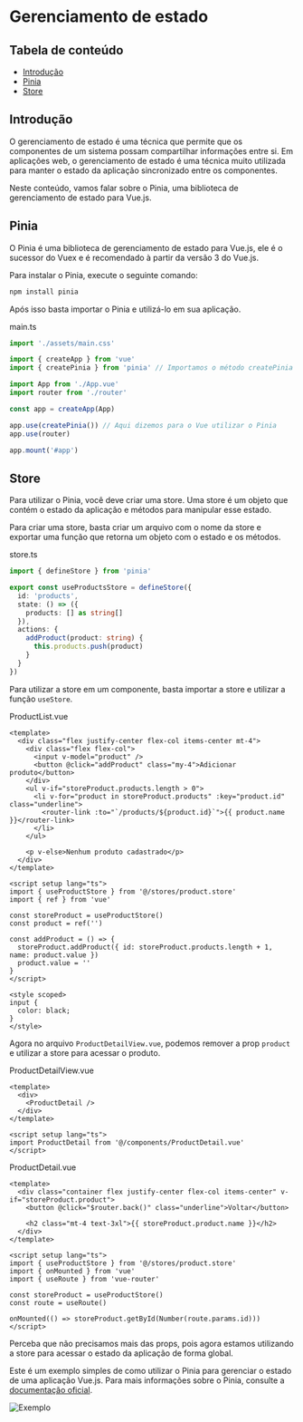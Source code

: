 # Gerenciamento de estado

## Tabela de conteúdo

- [Introdução](#introdução)
- [Pinia](#pinia)
- [Store](#store)

## Introdução

O gerenciamento de estado é uma técnica que permite que os componentes de um sistema possam compartilhar informações entre si. Em aplicações web, o gerenciamento de estado é uma técnica muito utilizada para manter o estado da aplicação sincronizado entre os componentes.

Neste conteúdo, vamos falar sobre o Pinia, uma biblioteca de gerenciamento de estado para Vue.js.

## Pinia

O Pinia é uma biblioteca de gerenciamento de estado para Vue.js, ele é o sucessor do Vuex e é recomendado à partir da versão 3 do Vue.js.

Para instalar o Pinia, execute o seguinte comando:

```bash
npm install pinia
```

Após isso basta importar o Pinia e utilizá-lo em sua aplicação.

main.ts

```ts
import './assets/main.css'

import { createApp } from 'vue'
import { createPinia } from 'pinia' // Importamos o método createPinia

import App from './App.vue'
import router from './router'

const app = createApp(App)

app.use(createPinia()) // Aqui dizemos para o Vue utilizar o Pinia
app.use(router)

app.mount('#app')
```

## Store

Para utilizar o Pinia, você deve criar uma store. Uma store é um objeto que contém o estado da aplicação e métodos para manipular esse estado.

Para criar uma store, basta criar um arquivo com o nome da store e exportar uma função que retorna um objeto com o estado e os métodos.

store.ts

```ts
import { defineStore } from 'pinia'

export const useProductsStore = defineStore({
  id: 'products',
  state: () => ({
    products: [] as string[]
  }),
  actions: {
    addProduct(product: string) {
      this.products.push(product)
    }
  }
})
```

Para utilizar a store em um componente, basta importar a store e utilizar a função `useStore`.

ProductList.vue

```vue
<template>
  <div class="flex justify-center flex-col items-center mt-4">
    <div class="flex flex-col">
      <input v-model="product" />
      <button @click="addProduct" class="my-4">Adicionar produto</button>
    </div>
    <ul v-if="storeProduct.products.length > 0">
      <li v-for="product in storeProduct.products" :key="product.id" class="underline">
        <router-link :to="`/products/${product.id}`">{{ product.name }}</router-link>
      </li>
    </ul>

    <p v-else>Nenhum produto cadastrado</p>
  </div>
</template>

<script setup lang="ts">
import { useProductStore } from '@/stores/product.store'
import { ref } from 'vue'

const storeProduct = useProductStore()
const product = ref('')

const addProduct = () => {
  storeProduct.addProduct({ id: storeProduct.products.length + 1, name: product.value })
  product.value = ''
}
</script>

<style scoped>
input {
  color: black;
}
</style>
```

Agora no arquivo `ProductDetailView.vue`, podemos remover a prop `product` e utilizar a store para acessar o produto.

ProductDetailView.vue

```vue
<template>
  <div>
    <ProductDetail />
  </div>
</template>

<script setup lang="ts">
import ProductDetail from '@/components/ProductDetail.vue'
</script>
```

ProductDetail.vue

```vue
<template>
  <div class="container flex justify-center flex-col items-center" v-if="storeProduct.product">
    <button @click="$router.back()" class="underline">Voltar</button>

    <h2 class="mt-4 text-3xl">{{ storeProduct.product.name }}</h2>
  </div>
</template>

<script setup lang="ts">
import { useProductStore } from '@/stores/product.store'
import { onMounted } from 'vue'
import { useRoute } from 'vue-router'

const storeProduct = useProductStore()
const route = useRoute()

onMounted(() => storeProduct.getById(Number(route.params.id)))
</script>
```

Perceba que não precisamos mais das props, pois agora estamos utilizando a store para acessar o estado da aplicação de forma global.

Este é um exemplo simples de como utilizar o Pinia para gerenciar o estado de uma aplicação Vue.js. Para mais informações sobre o Pinia, consulte a [documentação oficial](https://pinia.esm.dev/).

![Exemplo](./assets/exemplo.gif)
